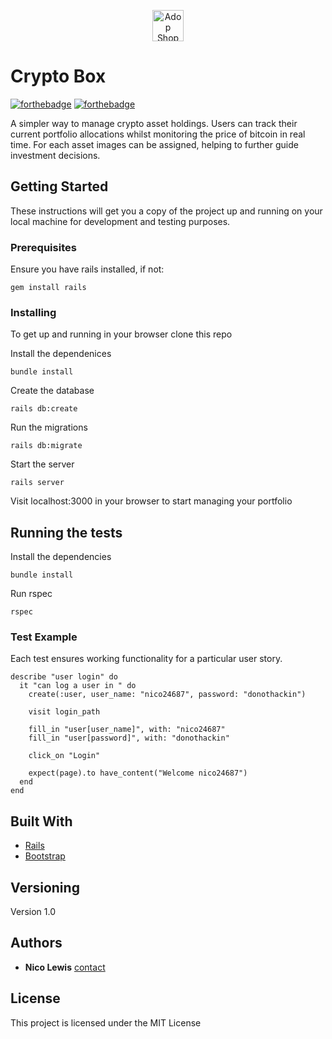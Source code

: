 <p align="center">
  <img src="https://images.vexels.com/media/users/3/146452/isolated/preview/ff1dff030e21fb04a43b2303f3d75ec2-open-cardboard-box-icon-by-vexels.png" width="50" height="50" alt="Adop Shop logo"/>
</p>

# Crypto Box

[![forthebadge](http://forthebadge.com/images/badges/made-with-ruby.svg)](http://forthebadge.com)
[![forthebadge](http://forthebadge.com/images/badges/built-with-love.svg)](http://forthebadge.com)

A simpler way to manage crypto asset holdings. Users can track their current portfolio allocations whilst monitoring the price of bitcoin in real time. For each asset images can be assigned, helping to further guide investment decisions. 

## Getting Started


These instructions will get you a copy of the project up and running on your local machine for development and testing purposes.

### Prerequisites

Ensure you have rails installed, if not:

```
gem install rails 
```

### Installing

To get up and running in your browser clone this repo 

Install the dependenices

```
bundle install 
```

Create the database

```
rails db:create
```

Run the migrations

```
rails db:migrate
```

Start the server

```
rails server
```

Visit localhost:3000 in your browser to start managing your portfolio 

## Running the tests

Install the dependencies

```
bundle install
```

Run rspec

```
rspec
```


### Test Example

Each test ensures working functionality for a particular user story. 

```
describe "user login" do 
  it "can log a user in " do 
    create(:user, user_name: "nico24687", password: "donothackin")

    visit login_path 

    fill_in "user[user_name]", with: "nico24687"
    fill_in "user[password]", with: "donothackin"

    click_on "Login"

    expect(page).to have_content("Welcome nico24687")
  end 
end 
```

## Built With

* [Rails](https://github.com/rails/rails) 
* [Bootstrap](https://github.com/twbs/bootstrap-rubygem) 

## Versioning

Version 1.0

## Authors

* **Nico Lewis** [contact](https://github.com/nico24687)

## License

This project is licensed under the MIT License 
